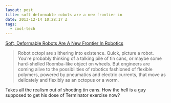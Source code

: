 ```yaml
---
layout: post
title: soft deformable robots are a new frontier in
date: 2013-12-14 10:28:17 Z
tags:
  - cool-tech
---
```

[Soft, Deformable Robots Are A New Frontier In Robotics](http://www.fastcompany.com/3022517/fast-feed/soft-deformable-robots-are-a-new-frontier-in-robotics)

> Robot octopi are slithering into existence. Quick, picture a robot. You’re probably thinking of a talking pile of tin cans, or maybe some hard-shelled Roomba-like object on wheels. But engineers are coming alive to the possibilities of robotics fashioned of flexible polymers, powered by pneumatics and electric currents, that move as delicately and flexibly as an octopus or a worm.

Takes all the realism out of shooting tin cans. How the hell is a guy supposed to get his dose of Terminator exercise now?
